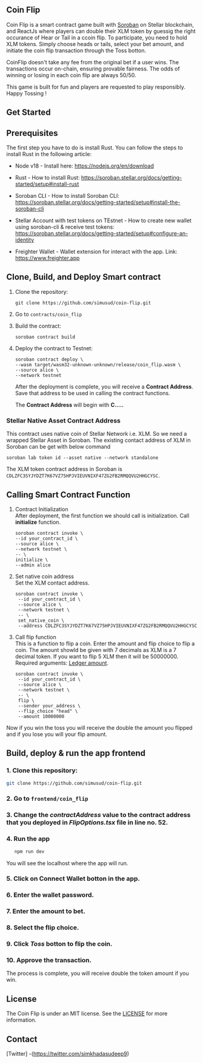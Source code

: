 ## Coin Flip

Coin Flip is a smart contract game built with [Soroban](https://soroban.stellar.org) on Stellar
blockchain, and ReactJs where players can double their XLM token by guessig the right occurance of Hear or Tail in a ccoin flip. To participate, you need to hold XLM tokens. Simply choose heads or tails, select your bet amount, and initiate the coin flip transaction through the Toss botton.

CoinFlip doesn't take any fee from the original bet if a user wins. 
The transactions occur on-chain, ensuring provable fairness. The odds of winning or losing in each coin flip are always 50/50.

This game is built for fun and players are requested to play responsibly.
Happy Tossing !


## Get Started

## Prerequisites

The first step you have to do is install Rust. You can follow the steps to install Rust in the following article:

- Node v18 - Install here: https://nodejs.org/en/download

- Rust - How to install Rust: https://soroban.stellar.org/docs/getting-started/setup#install-rust

- Soroban CLI - How to install Soroban CLI: https://soroban.stellar.org/docs/getting-started/setup#install-the-soroban-cli

- Stellar Account with test tokens on TEstnet - How to create new wallet using soroban-cli & receive test tokens: https://soroban.stellar.org/docs/getting-started/setup#configure-an-identity 

- Freighter Wallet - Wallet extension for interact with the app. Link: https://www.freighter.app



## Clone, Build, and Deploy Smart contract

1. Clone the repository:
    ```shell
    git clone https://github.com/simusud/coin-flip.git
    ```
2. Go to ```contracts/coin_flip```

3. Build the contract:
   ```shell
   soroban contract build
   ```

4. Deploy the contract to Testnet:
   ```shell
   soroban contract deploy \
   --wasm target/wasm32-unknown-unknown/release/coin_flip.wasm \
   --source alice \
   --network testnet
   ```
   After the deployment is complete, you will receive a **Contract Address**. Save that address to be used in calling
   the contract functions.

   The **Contract Address** will begin with **C.....**



### Stellar Native Asset Contract Address

This contract uses native coin of Stellar Network i.e. XLM. So we need a wrapped Stellar Asset in Soroban. The existing contact address of XLM in Soroban can be get with below command
```shell
soroban lab token id --asset native --network standalone
```

The XLM token contract address in Soroban is `CDLZFC3SYJYDZT7K67VZ75HPJVIEUVNIXF47ZG2FB2RMQQVU2HHGCYSC`.

## Calling Smart Contract Function

1. Contract Initialization
   <br> After deployment, the first function we should call is initialization. Call **initialize** function.
      ```shell
   soroban contract invoke \
    --id your_contract_id \
    --source alice \
    --network testnet \
    -- \
    initialize \
    --admin alice 
   ```
2. Set native coin address
   <br> Set the XLM contact address.
   ```shell
   soroban contract invoke \
    --id your_contract_id \
    --source alice \
    --network testnet \
    -- \
    set_native_coin \
    --address CDLZFC3SYJYDZT7K67VZ75HPJVIEUVNIXF47ZG2FB2RMQQVU2HHGCYSC 
   ```

3. Call flip function
   <br> This is a function to flip a coin. Enter the amount and flip choice to flip a coin. The amount showld be given with 7 decimals as XLM is a 7 decimal token. If you want to flip 5 XLM then it will be 50000000.
   <br> Required arguments: <u>Ledger amount</u>.
   ```shell
   soroban contract invoke \
    --id your_contract_id \
    --source alice \
    --network testnet \
    -- \
    flip \
    --sender your_address \
    --flip_choice "head" \
    --amount 10000000
   ```

Now if you win the toss you will receive the double the amount you flipped and if you lose you will your flip amount.



## Build, deploy & run the app frontend

### 1. Clone this repository:
   ```sh
   git clone https://github.com/simusud/coin-flip.git
   ```
### 2. Go to ```frontend/coin_flip```

### 3. Change the ***contractAddress*** value to the contract address that you deployed in ***FlipOptions.tsx*** file in line no. 52. 

### 4. Run the app
```sh
   npm run dev
   ```
You will see the localhost where the app will run.

### 5. Click on **Connect Wallet** botton in the app.

### 6. Enter the wallet password.

### 7. Enter the amount to bet.

### 8. Select the flip choice.

### 9. Click ***Toss*** botton to flip the coin.

### 10. Approve the transaction.

The process is complete, you will receive double the token amount if you win.




## License

The Coin Flip is under an MIT license. See the [LICENSE](LICENSE) for more information.


## Contact

[Twitter] -(https://twitter.com/simkhadasudeep9)
